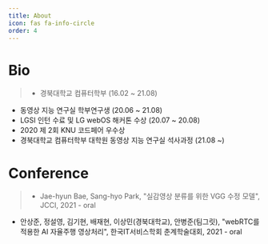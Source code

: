 ```yaml
---
title: About
icon: fas fa-info-circle
order: 4
---
```


# Bio
> - 경북대학교 컴퓨터학부 (16.02 ~ 21.08)
- 동영상 지능 연구실 학부연구생 (20.06 ~ 21.08)
- LGSI 인턴 수료 및 LG webOS 해커톤 수상 (20.07 ~ 20.08)
- 2020 제 2회 KNU 코드페어 우수상
- 경북대학교 컴퓨터학부 대학원 동영상 지능 연구실 석사과정 (21.08 ~)

# Conference
> - Jae-hyun Bae, Sang-hyo Park, "실감영상 분류를 위한 VGG 수정 모델", JCCI, 2021 - oral
- 안상준, 정설영, 김기현, 배재현, 이상민(경북대학교), 안병준(팀그릿), "webRTC를 적용한 AI 자율주행 영상처리", 한국IT서비스학회 춘계학술대회, 2021 - oral
